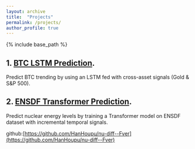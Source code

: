 ```yaml
---
layout: archive
title:  "Projects"
permalink: /projects/
author_profile: true
---
```


{% include base_path %}

## 1. [BTC LSTM Prediction](/files/1st.html).
Predict BTC trending by using an LSTM fed with cross-asset signals (Gold & S&P 500).

## 2. [ENSDF Transformer Prediction](/files/2nd.html).
Predict nuclear energy levels by training a Transformer model on ENSDF dataset with incremental temporal signals.

github:[https://github.com/HanHoupu/nu-diff--Fver](https://github.com/HanHoupu/nu-diff--Fver)
